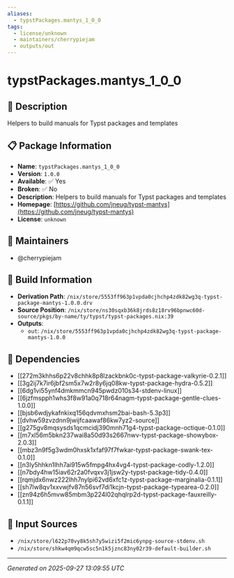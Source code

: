 ```yaml
---
aliases:
  - typstPackages.mantys_1_0_0
tags:
  - license/unknown
  - maintainers/cherrypiejam
  - outputs/out
---
```


# typstPackages.mantys_1_0_0

## 📝 Description

Helpers to build manuals for Typst packages and templates

## 📋 Package Information

- **Name**: `typstPackages.mantys_1_0_0`
- **Version**: `1.0.0`
- **Available**: ✅ Yes
- **Broken**: ✅ No
- **Description**: Helpers to build manuals for Typst packages and templates
- **Homepage**: [https://github.com/jneug/typst-mantys](https://github.com/jneug/typst-mantys)
- **License**: `unknown`
## 👥 Maintainers

- @cherrypiejam


## 🔧 Build Information

- **Derivation Path**: `/nix/store/5553ff963p1vpda0cjhchp4zdk82wg3q-typst-package-mantys-1.0.0.drv`
- **Source Position**: `/nix/store/ns30sqxb36k8jrds8z18rv96bpnwc60d-source/pkgs/by-name/ty/typst/typst-packages.nix:39`
- **Outputs**:
  - `out`:  `/nix/store/5553ff963p1vpda0cjhchp4zdk82wg3q-typst-package-mantys-1.0.0`

## 🔗 Dependencies

- [[272m3khhs6p22v8chhk8p8lzackbnk0c-typst-package-valkyrie-0.2.1]]
- [[3g2ij7k7ir6jbf2sm5x7w2r8y6jq08kw-typst-package-hydra-0.5.2]]
- [[6dg1vi55ynf4dmkmmcn945pwdz010s34-stdenv-linux]]
- [[6jzfmspph1whs3f8w91a0q718r64nagm-typst-package-gentle-clues-1.0.0]]
- [[bjsb6wdjykafnkixq156qdvmxhsm2bai-bash-5.3p3]]
- [[dvhw59zvzdnn9jwijfcaawaf86kw7yz2-source]]
- [[g275gv8mqsysds1qcmcidj390mnh71g4-typst-package-octique-0.1.0]]
- [[m7xl56m5bkn237wai8a50d93s2667nwv-typst-package-showybox-2.0.3]]
- [[mbz3n9f5g3wdm0hxsk1xfaf97f7fwkar-typst-package-swank-tex-0.1.0]]
- [[n3ly5hhkn1lhh7ai915w5fmpg4hx4vg4-typst-package-codly-1.2.0]]
- [[n7bdy4hw15iav62r2a0fvqxv3j1jsw2y-typst-package-tidy-0.4.0]]
- [[rqmjdx6nwz222lhh7nylpi62vd6xfc1z-typst-package-marginalia-0.1.1]]
- [[sh7lw8qv1xxvwjfv87n56svf7di1kcjn-typst-package-typearea-0.2.0]]
- [[zn94z6h5mvw85mbm3p224l02qhqlrp2d-typst-package-fauxreilly-0.1.1]]

## 📁 Input Sources

- `/nix/store/l622p70vy8k5sh7y5wizi5f2mic6ynpg-source-stdenv.sh`
- `/nix/store/shkw4qm9qcw5sc5n1k5jznc83ny02r39-default-builder.sh`

---
*Generated on 2025-09-27 13:09:55 UTC*
